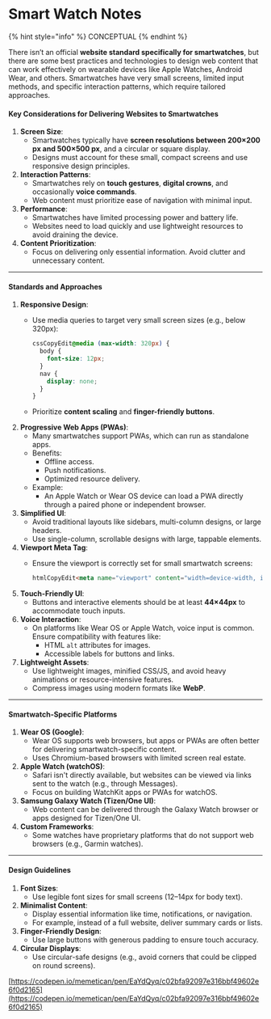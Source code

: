 # Smart Watch Notes



{% hint style="info" %}
CONCEPTUAL
{% endhint %}



There isn’t an official **website standard specifically for smartwatches**, but there are some best practices and technologies to design web content that can work effectively on wearable devices like Apple Watches, Android Wear, and others. Smartwatches have very small screens, limited input methods, and specific interaction patterns, which require tailored approaches.

#### **Key Considerations for Delivering Websites to Smartwatches**

1. **Screen Size**:
   * Smartwatches typically have **screen resolutions between 200×200 px and 500×500 px**, and a circular or square display.
   * Designs must account for these small, compact screens and use responsive design principles.
2. **Interaction Patterns**:
   * Smartwatches rely on **touch gestures**, **digital crowns**, and occasionally **voice commands**.
   * Web content must prioritize ease of navigation with minimal input.
3. **Performance**:
   * Smartwatches have limited processing power and battery life.
   * Websites need to load quickly and use lightweight resources to avoid draining the device.
4. **Content Prioritization**:
   * Focus on delivering only essential information. Avoid clutter and unnecessary content.

***

#### **Standards and Approaches**

1. **Responsive Design**:
   *   Use media queries to target very small screen sizes (e.g., below 320px):

       ```css
       cssCopyEdit@media (max-width: 320px) {
         body {
           font-size: 12px;
         }
         nav {
           display: none;
         }
       }
       ```
   * Prioritize **content scaling** and **finger-friendly buttons**.
2. **Progressive Web Apps (PWAs)**:
   * Many smartwatches support PWAs, which can run as standalone apps.
   * Benefits:
     * Offline access.
     * Push notifications.
     * Optimized resource delivery.
   * Example:
     * An Apple Watch or Wear OS device can load a PWA directly through a paired phone or independent browser.
3. **Simplified UI**:
   * Avoid traditional layouts like sidebars, multi-column designs, or large headers.
   * Use single-column, scrollable designs with large, tappable elements.
4. **Viewport Meta Tag**:
   *   Ensure the viewport is correctly set for small smartwatch screens:

       ```html
       htmlCopyEdit<meta name="viewport" content="width=device-width, initial-scale=1">
       ```
5. **Touch-Friendly UI**:
   * Buttons and interactive elements should be at least **44×44px** to accommodate touch inputs.
6. **Voice Interaction**:
   * On platforms like Wear OS or Apple Watch, voice input is common. Ensure compatibility with features like:
     * HTML `alt` attributes for images.
     * Accessible labels for buttons and links.
7. **Lightweight Assets**:
   * Use lightweight images, minified CSS/JS, and avoid heavy animations or resource-intensive features.
   * Compress images using modern formats like **WebP**.

***

#### **Smartwatch-Specific Platforms**

1. **Wear OS (Google)**:
   * Wear OS supports web browsers, but apps or PWAs are often better for delivering smartwatch-specific content.
   * Uses Chromium-based browsers with limited screen real estate.
2. **Apple Watch (watchOS)**:
   * Safari isn't directly available, but websites can be viewed via links sent to the watch (e.g., through Messages).
   * Focus on building WatchKit apps or PWAs for watchOS.
3. **Samsung Galaxy Watch (Tizen/One UI)**:
   * Web content can be delivered through the Galaxy Watch browser or apps designed for Tizen/One UI.
4. **Custom Frameworks**:
   * Some watches have proprietary platforms that do not support web browsers (e.g., Garmin watches).

***

#### **Design Guidelines**

1. **Font Sizes**:
   * Use legible font sizes for small screens (12–14px for body text).
2. **Minimalist Content**:
   * Display essential information like time, notifications, or navigation.
   * For example, instead of a full website, deliver summary cards or lists.
3. **Finger-Friendly Design**:
   * Use large buttons with generous padding to ensure touch accuracy.
4. **Circular Displays**:
   * Use circular-safe designs (e.g., avoid corners that could be clipped on round screens).





[https://codepen.io/memetican/pen/EaYdQyq/c02bfa92097e316bbf49602e6f0d2165](https://codepen.io/memetican/pen/EaYdQyq/c02bfa92097e316bbf49602e6f0d2165)







